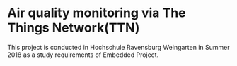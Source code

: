 # Air quality monitoring via The Things Network(TTN)

This project is conducted in Hochschule Ravensburg Weingarten in Summer 2018 as a study requirements of Embedded Project. 
